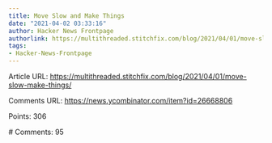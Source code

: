 ```yaml
---
title: Move Slow and Make Things
date: "2021-04-02 03:33:16"
author: Hacker News Frontpage
authorlink: https://multithreaded.stitchfix.com/blog/2021/04/01/move-slow-make-things/
tags:
- Hacker-News-Frontpage
---
```


<p>Article URL: <a href="https://multithreaded.stitchfix.com/blog/2021/04/01/move-slow-make-things/">https://multithreaded.stitchfix.com/blog/2021/04/01/move-slow-make-things/</a></p>
<p>Comments URL: <a href="https://news.ycombinator.com/item?id=26668806">https://news.ycombinator.com/item?id=26668806</a></p>
<p>Points: 306</p>
<p># Comments: 95</p>
